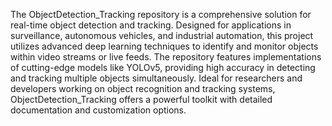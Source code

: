 The ObjectDetection_Tracking repository is a comprehensive solution for real-time object detection and tracking. Designed for applications in surveillance, autonomous vehicles, and industrial automation, this project utilizes advanced deep learning techniques to identify and monitor objects within video streams or live feeds. The repository features implementations of cutting-edge models like YOLOv5, providing high accuracy in detecting and tracking multiple objects simultaneously. Ideal for researchers and developers working on object recognition and tracking systems, ObjectDetection_Tracking offers a powerful toolkit with detailed documentation and customization options.
